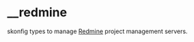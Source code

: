 # __redmine
skonfig types to manage [Redmine](https://www.redmine.org/) project management servers.
